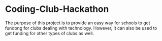 # Coding-Club-Hackathon
The purpose of this project is to provide an easy way for schools to get fundong for clubs dealing with technology. However, it can also be used to get funding for other types of clubs as well.
